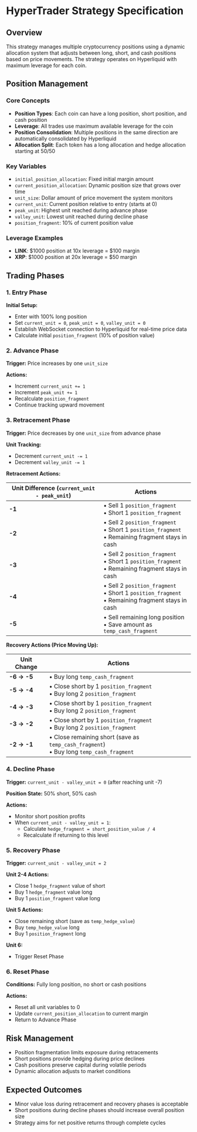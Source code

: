 # HyperTrader Strategy Specification

## Overview

This strategy manages multiple cryptocurrency positions using a dynamic allocation system that adjusts between long, short, and cash positions based on price movements. The strategy operates on Hyperliquid with maximum leverage for each coin.

## Position Management

### Core Concepts

- **Position Types**: Each coin can have a long position, short position, and cash position
- **Leverage**: All trades use maximum available leverage for the coin
- **Position Consolidation**: Multiple positions in the same direction are automatically consolidated by Hyperliquid
- **Allocation Split**: Each token has a long allocation and hedge allocation starting at 50/50

### Key Variables

- `initial_position_allocation`: Fixed initial margin amount
- `current_position_allocation`: Dynamic position size that grows over time
- `unit_size`: Dollar amount of price movement the system monitors
- `current_unit`: Current position relative to entry (starts at 0)
- `peak_unit`: Highest unit reached during advance phase
- `valley_unit`: Lowest unit reached during decline phase
- `position_fragment`: 10% of current position value

### Leverage Examples

- **LINK**: $1000 position at 10x leverage = $100 margin
- **XRP**: $1000 position at 20x leverage = $50 margin

## Trading Phases

### 1. Entry Phase

**Initial Setup:**
- Enter with 100% long position
- Set `current_unit = 0`, `peak_unit = 0`, `valley_unit = 0`
- Establish WebSocket connection to Hyperliquid for real-time price data
- Calculate initial `position_fragment` (10% of position value)

### 2. Advance Phase

**Trigger:** Price increases by one `unit_size`

**Actions:**
- Increment `current_unit += 1`
- Increment `peak_unit += 1`
- Recalculate `position_fragment`
- Continue tracking upward movement

### 3. Retracement Phase

**Trigger:** Price decreases by one `unit_size` from advance phase

**Unit Tracking:**
- Decrement `current_unit -= 1`
- Decrement `valley_unit -= 1`

**Retracement Actions:**

| Unit Difference (`current_unit - peak_unit`) | Actions |
|---|---|
| **-1** | • Sell 1 `position_fragment` <br> • Short 1 `position_fragment` |
| **-2** | • Sell 2 `position_fragment` <br> • Short 1 `position_fragment` <br> • Remaining fragment stays in cash |
| **-3** | • Sell 2 `position_fragment` <br> • Short 1 `position_fragment` <br> • Remaining fragment stays in cash |
| **-4** | • Sell 2 `position_fragment` <br> • Short 1 `position_fragment` <br> • Remaining fragment stays in cash |
| **-5** | • Sell remaining long position <br> • Save amount as `temp_cash_fragment` |

**Recovery Actions (Price Moving Up):**

| Unit Change | Actions |
|---|---|
| **-6 → -5** | • Buy long `temp_cash_fragment` |
| **-5 → -4** | • Close short by 1 `position_fragment` <br> • Buy long 2 `position_fragment` |
| **-4 → -3** | • Close short by 1 `position_fragment` <br> • Buy long 2 `position_fragment` |
| **-3 → -2** | • Close short by 1 `position_fragment` <br> • Buy long 2 `position_fragment` |
| **-2 → -1** | • Close remaining short (save as `temp_cash_fragment`) <br> • Buy long `temp_cash_fragment` |

### 4. Decline Phase

**Trigger:** `current_unit - valley_unit = 0` (after reaching unit -7)

**Position State:** 50% short, 50% cash

**Actions:**
- Monitor short position profits
- When `current_unit - valley_unit = 1`:
  - Calculate `hedge_fragment = short_position_value / 4`
  - Recalculate if returning to this level

### 5. Recovery Phase

**Trigger:** `current_unit - valley_unit = 2`

**Unit 2-4 Actions:**
- Close 1 `hedge_fragment` value of short
- Buy 1 `hedge_fragment` value long
- Buy 1 `position_fragment` value long

**Unit 5 Actions:**
- Close remaining short (save as `temp_hedge_value`)
- Buy `temp_hedge_value` long
- Buy 1 `position_fragment` long

**Unit 6:**
- Trigger Reset Phase

### 6. Reset Phase

**Conditions:** Fully long position, no short or cash positions

**Actions:**
- Reset all unit variables to 0
- Update `current_position_allocation` to current margin
- Return to Advance Phase

## Risk Management

- Position fragmentation limits exposure during retracements
- Short positions provide hedging during price declines
- Cash positions preserve capital during volatile periods
- Dynamic allocation adjusts to market conditions

## Expected Outcomes

- Minor value loss during retracement and recovery phases is acceptable
- Short positions during decline phases should increase overall position size
- Strategy aims for net positive returns through complete cycles
